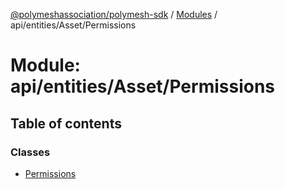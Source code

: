[@polymeshassociation/polymesh-sdk](../README.md) / [Modules](../modules.md) / api/entities/Asset/Permissions

# Module: api/entities/Asset/Permissions

## Table of contents

### Classes

- [Permissions](../classes/api_entities_Asset_Permissions.Permissions.md)
